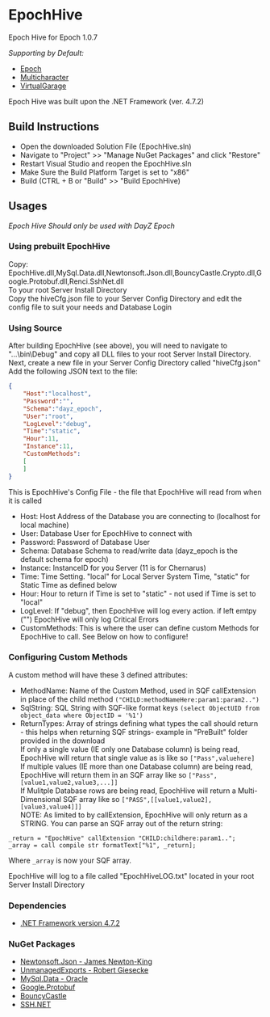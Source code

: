 # EpochHive
Epoch Hive for Epoch 1.0.7

*Supporting by Default:*
- [Epoch](https://epochmod.com/a2dayzepoch.php)
- [Multicharacter](https://epochmod.com/forum/topic/4944-release-multiple-character-support-now-compatible-with-epoch-1051/)
- [VirtualGarage](https://github.com/oiad/virtualGarage)

Epoch Hive was built upon the .NET Framework (ver. 4.7.2)

## Build Instructions
- Open the downloaded Solution File (EpochHive.sln)
- Navigate to  "Project" >> "Manage NuGet Packages"  and click "Restore"
- Restart Visual Studio and reopen the EpochHive.sln
- Make Sure the Build Platform Target is set to "x86"
- Build (CTRL + B or "Build" >> "Build EpochHive) 

## Usages
*Epoch Hive Should only be used with DayZ Epoch*  

### Using prebuilt EpochHive
Copy: EpochHive.dll,MySql.Data.dll,Newtonsoft.Json.dll,BouncyCastle.Crypto.dll,Google.Protobuf.dll,Renci.SshNet.dll  
To your root Server Install Directory  
Copy the hiveCfg.json file to your Server Config Directory and edit the config file to suit your needs and Database Login


### Using Source
After building EpochHive (see above), you will need to navigate to "...\bin\Debug\" and copy all DLL files to your root Server Install Directory.  
Next, create a new file in your Server Config Directory called "hiveCfg.json"  
Add the following JSON text to the file:
```json
{
	"Host":"localhost",
	"Password":"",
	"Schema":"dayz_epoch",
	"User":"root",
	"LogLevel":"debug",
	"Time":"static",
	"Hour":11,
	"Instance":11,
	"CustomMethods":
	[
	]
}
```  

This is EpochHive's Config File - the file that EpochHive will read from when it is called  
- Host: Host Address of the Database you are connecting to (localhost for local machine)
- User: Database User for EpochHive to connect with
- Password: Password of Database User
- Schema: Database Schema to read/write data (dayz_epoch is the default schema for epoch)
- Instance: InstanceID for you Server (11 is for Chernarus)
- Time: Time Setting. "local" for Local Server System Time, "static" for Static Time as defined below
- Hour: Hour to return if Time is set to "static" - not used if Time is set to "local"
- LogLevel: If "debug", then EpochHive will log every action. if left emtpy ("")  EpochHive will only log Critical Errors
- CustomMethods: This is where the user can define custom Methods for EpochHive to call. See Below on how to configure!

### Configuring Custom Methods
A custom method will have these 3 defined attributes:
- MethodName: Name of the Custom Method, used in SQF callExtension in place of the child method ```("CHILD:methodNameHere:param1:param2..")```
- SqlString: SQL String with SQF-like format keys ```(select ObjectUID from object_data where ObjectID = '%1')```
- ReturnTypes: Array of strings defining what types the call should return - this helps when returning SQF strings- example in "PreBuilt" folder provided in the download  
If only a single value (IE only one Database column) is being read, EpochHive will return that single value as is like so ```["Pass",valuehere]```  
If multiple values (IE more than one Database column) are being read, EpochHive will return them in an SQF array like so ```["Pass",[value1,value2,value3,...]]```  
If Mulitple Database rows are being read, EpochHive will return a Multi-Dimensional SQF array like so ```["PASS",[[value1,value2],[value3,value4]]]```  
NOTE: As limited to by callExtension, EpochHive will only return as a STRING. You can parse an SQF array out of the return string:  
```
_return = "EpochHive" callExtension "CHILD:childhere:param1..";
_array = call compile str formatText["%1", _return];
```   
Where ```_array``` is now your SQF array.
  
EpochHive will log to a file called "EpochHiveLOG.txt" located in your root Server Install Directory   
  
### Dependencies
- [.NET Framework version 4.7.2](https://dotnet.microsoft.com/download/thank-you/net472)

### NuGet Packages
- [Newtonsoft.Json - James Newton-King](https://www.newtonsoft.com/json)
- [UnmanagedExports - Robert Giesecke](https://sites.google.com/site/robertgiesecke/Home/uploads/unmanagedexports)
- [MySql.Data - Oracle](https://dev.mysql.com/downloads/)
- [Google.Protobuf](https://github.com/protocolbuffers/protobuf)
- [BouncyCastle](http://www.bouncycastle.org/csharp/)
- [SSH.NET](https://github.com/sshnet/SSH.NET/)
